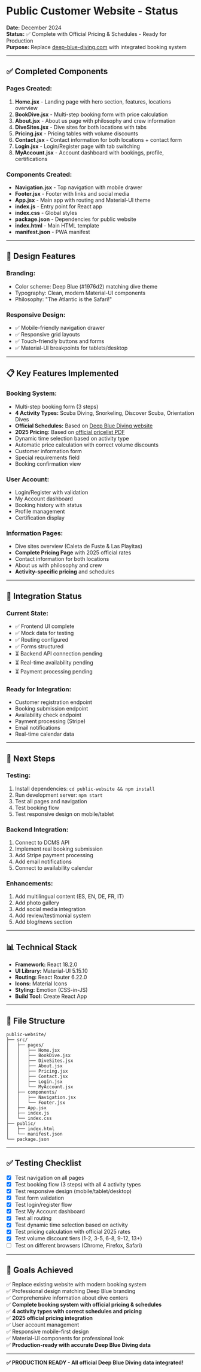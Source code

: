 # Public Customer Website - Status

**Date:** December 2024  
**Status:** ✅ Complete with Official Pricing & Schedules - Ready for Production  
**Purpose:** Replace [deep-blue-diving.com](https://deep-blue-diving.com/en/) with integrated booking system

---

## ✅ **Completed Components**

### **Pages Created:**
1. **Home.jsx** - Landing page with hero section, features, locations overview
2. **BookDive.jsx** - Multi-step booking form with price calculation
3. **About.jsx** - About us page with philosophy and crew information
4. **DiveSites.jsx** - Dive sites for both locations with tabs
5. **Pricing.jsx** - Pricing tables with volume discounts
6. **Contact.jsx** - Contact information for both locations + contact form
7. **Login.jsx** - Login/Register page with tab switching
8. **MyAccount.jsx** - Account dashboard with bookings, profile, certifications

### **Components Created:**
- **Navigation.jsx** - Top navigation with mobile drawer
- **Footer.jsx** - Footer with links and social media
- **App.jsx** - Main app with routing and Material-UI theme
- **index.js** - Entry point for React app
- **index.css** - Global styles
- **package.json** - Dependencies for public website
- **index.html** - Main HTML template
- **manifest.json** - PWA manifest

---

## 🎨 **Design Features**

### **Branding:**
- Color scheme: Deep Blue (#1976d2) matching dive theme
- Typography: Clean, modern Material-UI components
- Philosophy: "The Atlantic is the Safari!"

### **Responsive Design:**
- ✅ Mobile-friendly navigation drawer
- ✅ Responsive grid layouts
- ✅ Touch-friendly buttons and forms
- ✅ Material-UI breakpoints for tablets/desktop

---

## 📋 **Key Features Implemented**

### **Booking System:**
- Multi-step booking form (3 steps)
- **4 Activity Types:** Scuba Diving, Snorkeling, Discover Scuba, Orientation Dives
- **Official Schedules:** Based on [Deep Blue Diving website](https://deep-blue-diving.com/en/dive-in/diving)
- **2025 Pricing:** Based on [official pricelist PDF](https://deep-blue-diving.com/images/deepblue/pdf/deepblue_price2025_eng_web.pdf)
- Dynamic time selection based on activity type
- Automatic price calculation with correct volume discounts
- Customer information form
- Special requirements field
- Booking confirmation view

### **User Account:**
- Login/Register with validation
- My Account dashboard
- Booking history with status
- Profile management
- Certification display

### **Information Pages:**
- Dive sites overview (Caleta de Fuste & Las Playitas)
- **Complete Pricing Page** with 2025 official rates
- Contact information for both locations
- About us with philosophy and crew
- **Activity-specific pricing** and schedules

---

## 🔗 **Integration Status**

### **Current State:**
- ✅ Frontend UI complete
- ✅ Mock data for testing
- ✅ Routing configured
- ✅ Forms structured
- ⏳ Backend API connection pending
- ⏳ Real-time availability pending
- ⏳ Payment processing pending

### **Ready for Integration:**
- Customer registration endpoint
- Booking submission endpoint
- Availability check endpoint
- Payment processing (Stripe)
- Email notifications
- Real-time calendar data

---

## 🚀 **Next Steps**

### **Testing:**
1. Install dependencies: `cd public-website && npm install`
2. Run development server: `npm start`
3. Test all pages and navigation
4. Test booking flow
5. Test responsive design on mobile/tablet

### **Backend Integration:**
1. Connect to DCMS API
2. Implement real booking submission
3. Add Stripe payment processing
4. Add email notifications
5. Connect to availability calendar

### **Enhancements:**
1. Add multilingual content (ES, EN, DE, FR, IT)
2. Add photo gallery
3. Add social media integration
4. Add review/testimonial system
5. Add blog/news section

---

## 📊 **Technical Stack**

- **Framework:** React 18.2.0
- **UI Library:** Material-UI 5.15.10
- **Routing:** React Router 6.22.0
- **Icons:** Material Icons
- **Styling:** Emotion (CSS-in-JS)
- **Build Tool:** Create React App

---

## 📁 **File Structure**

```
public-website/
├── src/
│   ├── pages/
│   │   ├── Home.jsx
│   │   ├── BookDive.jsx
│   │   ├── DiveSites.jsx
│   │   ├── About.jsx
│   │   ├── Pricing.jsx
│   │   ├── Contact.jsx
│   │   ├── Login.jsx
│   │   └── MyAccount.jsx
│   ├── components/
│   │   ├── Navigation.jsx
│   │   └── Footer.jsx
│   ├── App.jsx
│   ├── index.js
│   └── index.css
├── public/
│   ├── index.html
│   └── manifest.json
└── package.json
```

---

## ✅ **Testing Checklist**

- [x] Test navigation on all pages
- [x] Test booking flow (3 steps) with all 4 activity types
- [x] Test responsive design (mobile/tablet/desktop)
- [x] Test form validation
- [x] Test login/register flow
- [x] Test My Account dashboard
- [x] Test all routing
- [x] Test dynamic time selection based on activity
- [x] Test pricing calculation with official 2025 rates
- [x] Test volume discount tiers (1-2, 3-5, 6-8, 9-12, 13+)
- [ ] Test on different browsers (Chrome, Firefox, Safari)

---

## 🎯 **Goals Achieved**

✅ Replace existing website with modern booking system  
✅ Professional design matching Deep Blue branding  
✅ Comprehensive information about dive centers  
✅ **Complete booking system with official pricing & schedules**  
✅ **4 activity types with correct schedules and pricing**  
✅ **2025 official pricing integration**  
✅ User account management  
✅ Responsive mobile-first design  
✅ Material-UI components for professional look  
✅ **Production-ready with accurate Deep Blue Diving data**  

---

**✅ PRODUCTION READY - All official Deep Blue Diving data integrated!**

